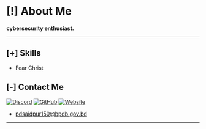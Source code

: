 # [!] About Me

**cybersecurity enthusiast.**

----

## [+] Skills

- Fear Christ

## [-] Contact Me

[![Discord](https://img.shields.io/badge/Discord-111111?style=flat&logo=discord&logoColor=white)](https://discord.com/users/876923835469922344)
[![GitHub](https://img.shields.io/badge/GitHub-111111?style=flat&logo=github&logoColor=white)](https://github.com/ec4rlate)
[![Website](https://img.shields.io/badge/Website-111111?style=flat&logo=google-chrome&logoColor=white)](https://eyeswoke.xyz)

- pdsaidpur150@bpdb.gov.bd
---

